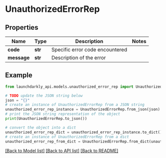 # UnauthorizedErrorRep


## Properties

Name | Type | Description | Notes
------------ | ------------- | ------------- | -------------
**code** | **str** | Specific error code encountered | 
**message** | **str** | Description of the error | 

## Example

```python
from launchdarkly_api.models.unauthorized_error_rep import UnauthorizedErrorRep

# TODO update the JSON string below
json = "{}"
# create an instance of UnauthorizedErrorRep from a JSON string
unauthorized_error_rep_instance = UnauthorizedErrorRep.from_json(json)
# print the JSON string representation of the object
print(UnauthorizedErrorRep.to_json())

# convert the object into a dict
unauthorized_error_rep_dict = unauthorized_error_rep_instance.to_dict()
# create an instance of UnauthorizedErrorRep from a dict
unauthorized_error_rep_from_dict = UnauthorizedErrorRep.from_dict(unauthorized_error_rep_dict)
```
[[Back to Model list]](../README.md#documentation-for-models) [[Back to API list]](../README.md#documentation-for-api-endpoints) [[Back to README]](../README.md)


